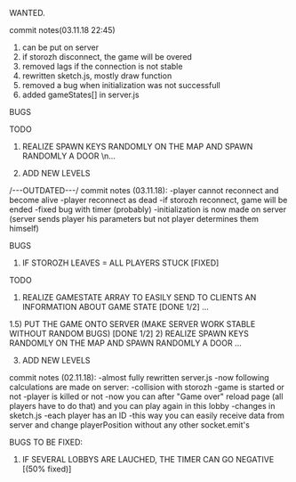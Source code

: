 WANTED.

commit notes(03.11.18 22:45)

1) can be put on server
2) if storozh disconnect, the game will be overed
3) removed lags if the connection is not stable
4) rewritten sketch.js, mostly draw function
5) removed a bug when initialization was not successfull
6) added gameStates[] in server.js

BUGS

TODO

1) REALIZE SPAWN KEYS RANDOMLY ON THE MAP AND SPAWN RANDOMLY A DOOR
\n...

2) ADD NEW LEVELS

/---OUTDATED---/
commit notes (03.11.18):
-player cannot reconnect and become alive
-player reconnect as dead
-if storozh reconnect, game will be ended
-fixed bug with timer (probably)
-initialization is now made on server
 (server sends player his parameters but not player determines them himself)

BUGS
1) IF STOROZH LEAVES = ALL PLAYERS STUCK [FIXED]

TODO
1) REALIZE GAMESTATE ARRAY TO EASILY SEND TO CLIENTS AN INFORMATION ABOUT GAME STATE [DONE 1/2]
...

1.5) PUT THE GAME ONTO SERVER (MAKE SERVER WORK STABLE WITHOUT RANDOM BUGS) [DONE 1/2]
2) REALIZE SPAWN KEYS RANDOMLY ON THE MAP AND SPAWN RANDOMLY A DOOR
...

3) ADD NEW LEVELS



commit notes (02.11.18):
-almost fully rewritten server.js
  -now following calculations are made on server:
    -collision with storozh
    -game is started or not
    -player is killed or not
  -now you can after "Game over" reload page (all players have to do that) and you can play again in this lobby
-changes in sketch.js
  -each player has an ID
  -this way you can easily receive data from server and change playerPosition without
    any other socket.emit's

BUGS TO BE FIXED:
1) IF SEVERAL LOBBYS ARE LAUCHED, THE TIMER CAN GO NEGATIVE [(50% fixed)]
